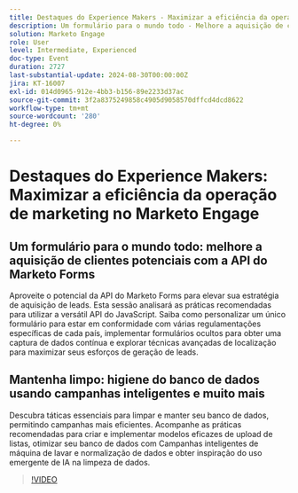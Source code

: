```yaml
---
title: Destaques do Experience Makers - Maximizar a eficiência da operação de marketing no Marketo Engage
description: Um formulário para o mundo todo - Melhore a aquisição de clientes potenciais com a API do Marketo Formsaranta o poder da API do Marketo Forms para elevar sua estratégia de aquisição de clientes potenciais. Esta sessão analisará as práticas recomendadas para utilizar a versátil API do JavaScript. Saiba como personalizar um único formulário para estar em conformidade com várias regulamentações específicas de cada país, implementar formulários ocultos para obter uma captura de dados contínua e explorar técnicas avançadas de localização para maximizar seus esforços de geração de leads. Mantenha a limpeza da higiene do banco de dados usando campanhas inteligentes e muito maisDescubra táticas essenciais para limpar e manter seu banco de dados, permitindo campanhas mais eficientes. Acompanhe as práticas recomendadas para criar e implementar modelos eficazes de upload de listas, otimizar seu banco de dados com Campanhas inteligentes de máquina de lavar e normalização de dados e obter inspiração do uso emergente de IA na limpeza de dados.
solution: Marketo Engage
role: User
level: Intermediate, Experienced
doc-type: Event
duration: 2727
last-substantial-update: 2024-08-30T00:00:00Z
jira: KT-16007
exl-id: 014d0965-912e-4bb3-b156-89e2233d37ac
source-git-commit: 3f2a8375249858c4905d9058570dffcd4dcd8622
workflow-type: tm+mt
source-wordcount: '280'
ht-degree: 0%

---
```


# Destaques do Experience Makers: Maximizar a eficiência da operação de marketing no Marketo Engage

## Um formulário para o mundo todo: melhore a aquisição de clientes potenciais com a API do Marketo Forms

Aproveite o potencial da API do Marketo Forms para elevar sua estratégia de aquisição de leads. Esta sessão analisará as práticas recomendadas para utilizar a versátil API do JavaScript. Saiba como personalizar um único formulário para estar em conformidade com várias regulamentações específicas de cada país, implementar formulários ocultos para obter uma captura de dados contínua e explorar técnicas avançadas de localização para maximizar seus esforços de geração de leads.

## Mantenha limpo: higiene do banco de dados usando campanhas inteligentes e muito mais

Descubra táticas essenciais para limpar e manter seu banco de dados, permitindo campanhas mais eficientes. Acompanhe as práticas recomendadas para criar e implementar modelos eficazes de upload de listas, otimizar seu banco de dados com Campanhas inteligentes de máquina de lavar e normalização de dados e obter inspiração do uso emergente de IA na limpeza de dados.

>[!VIDEO](https://video.tv.adobe.com/v/3432953/?learn=on)
